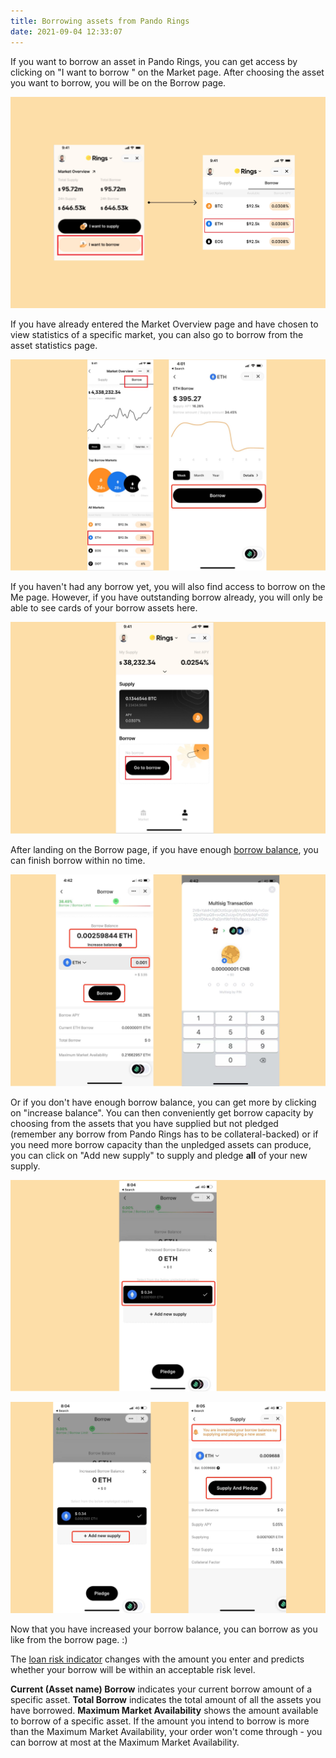 ```yaml
---
title: Borrowing assets from Pando Rings
date: 2021-09-04 12:33:07
---
```


If you want to borrow an asset in Pando Rings, you can get access by clicking on "I want to borrow " on the Market page. After choosing the asset you want to borrow, you will be on the Borrow page.

![](../assets/borrow1.jpg)

If you have already entered the Market Overview page and have chosen to view statistics of a specific market, you can also go to borrow from the asset statistics page.

![](../assets/borrow2.jpg)

If you haven't had any borrow yet, you will also find access to borrow on the Me page. However, if you have outstanding borrow already, you will only be able to see cards of your borrow assets here.

![](../assets/borrow3.jpg)

After landing on the Borrow page, if you have enough [borrow balance](../key-concepts/glossary), you can finish borrow within no time.

![](../assets/borrow4.jpg)

Or if you don't have enough borrow balance, you can get more by clicking on "increase balance". You can then conveniently get borrow capacity by choosing from the assets that you have supplied but not pledged (remember any borrow from Pando Rings has to be collateral-backed) or if you need more borrow capacity than the unpledged assets can produce, you can click on "Add new supply" to supply and pledge **all** of your new supply.

![](../assets/borrow5.jpg)

![](../assets/borrow6.jpg)

Now that you have increased your borrow balance, you can borrow as you like from the borrow page. :)

The [loan risk indicator](../key-concepts/loan-risk-indicator) changes with the amount you enter and predicts whether your borrow will be within an acceptable risk level.

**Current (Asset name) Borrow** indicates your current borrow amount of a specific asset. **Total Borrow** indicates the total amount of all the assets you have borrowed. **Maximum Market Availability** shows the amount available to borrow of a specific asset. If the amount you intend to borrow is more than the Maximum Market Availability, your order won't come through - you can borrow at most at the Maximum Market Availability.






